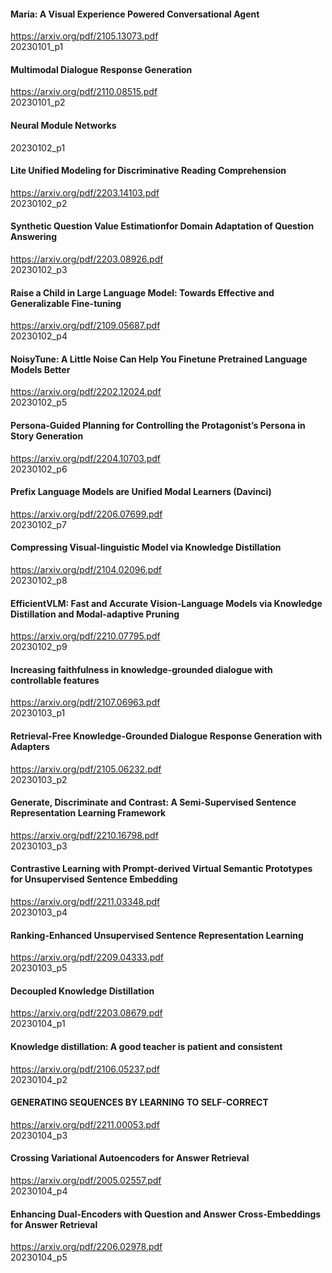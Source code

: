 #### Maria: A Visual Experience Powered Conversational Agent
https://arxiv.org/pdf/2105.13073.pdf  
20230101_p1

#### Multimodal Dialogue Response Generation
https://arxiv.org/pdf/2110.08515.pdf    
20230101_p2

#### Neural Module Networks
20230102_p1

#### Lite Unified Modeling for Discriminative Reading Comprehension
https://arxiv.org/pdf/2203.14103.pdf      
20230102_p2

#### Synthetic Question Value Estimationfor Domain Adaptation of Question Answering
https://arxiv.org/pdf/2203.08926.pdf      
20230102_p3

#### Raise a Child in Large Language Model: Towards Effective and Generalizable Fine-tuning
https://arxiv.org/pdf/2109.05687.pdf    
20230102_p4

#### NoisyTune: A Little Noise Can Help You Finetune Pretrained Language Models Better
https://arxiv.org/pdf/2202.12024.pdf    
20230102_p5

#### Persona-Guided Planning for Controlling the Protagonist’s Persona in Story Generation
https://arxiv.org/pdf/2204.10703.pdf    
20230102_p6

#### Prefix Language Models are Unified Modal Learners (Davinci)
https://arxiv.org/pdf/2206.07699.pdf    
20230102_p7

#### Compressing Visual-linguistic Model via Knowledge Distillation
https://arxiv.org/pdf/2104.02096.pdf    
20230102_p8

#### EfficientVLM: Fast and Accurate Vision-Language Models via Knowledge Distillation and Modal-adaptive Pruning
https://arxiv.org/pdf/2210.07795.pdf    
20230102_p9

#### Increasing faithfulness in knowledge-grounded dialogue with controllable features
https://arxiv.org/pdf/2107.06963.pdf    
20230103_p1

#### Retrieval-Free Knowledge-Grounded Dialogue Response Generation with Adapters
https://arxiv.org/pdf/2105.06232.pdf      
20230103_p2

#### Generate, Discriminate and Contrast: A Semi-Supervised Sentence Representation Learning Framework
https://arxiv.org/pdf/2210.16798.pdf      
20230103_p3

#### Contrastive Learning with Prompt-derived Virtual Semantic Prototypes for Unsupervised Sentence Embedding
https://arxiv.org/pdf/2211.03348.pdf      
20230103_p4

#### Ranking-Enhanced Unsupervised Sentence Representation Learning
https://arxiv.org/pdf/2209.04333.pdf      
20230103_p5

#### Decoupled Knowledge Distillation
https://arxiv.org/pdf/2203.08679.pdf      
20230104_p1

#### Knowledge distillation: A good teacher is patient and consistent
https://arxiv.org/pdf/2106.05237.pdf      
20230104_p2

#### GENERATING SEQUENCES BY LEARNING TO SELF-CORRECT
https://arxiv.org/pdf/2211.00053.pdf      
20230104_p3

#### Crossing Variational Autoencoders for Answer Retrieval
https://arxiv.org/pdf/2005.02557.pdf      
20230104_p4

#### Enhancing Dual-Encoders with Question and Answer Cross-Embeddings for Answer Retrieval
https://arxiv.org/pdf/2206.02978.pdf      
20230104_p5
